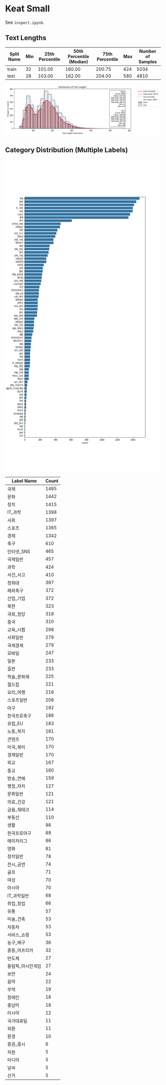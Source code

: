 # Keat Small

See `inspect.ipynb`.

## Text Lengths

| Split Name | Min | 25th Percentile | 50th Percentile (Median) | 75th Percentile | Max | Number of Samples |
|------------|-----|-----------------|--------------------------|-----------------|-----|-------------------|
| train | 32 | 101.00 | 160.00 | 200.75 | 424 | 5034 |
| test | 28 | 103.00 | 162.00 | 204.00 | 580 | 4810 |


![Text Lengths](assets/text_lengths.png)


## Category Distribution (Multiple Labels)

![Category Distribution](assets/category_distribution.png)

| Label Name | Count |
|------------|--------|
| 국제 | 1485 |
| 문화 | 1442 |
| 정치 | 1415 |
| IT_과학 | 1398 |
| 사회 | 1397 |
| 스포츠 | 1365 |
| 경제 | 1342 |
| 축구 | 610 |
| 인터넷_SNS | 465 |
| 국제일반 | 457 |
| 과학 | 424 |
| 사건_사고 | 410 |
| 청와대 | 397 |
| 해외축구 | 372 |
| 산업_기업 | 372 |
| 북한 | 323 |
| 국회_정당 | 318 |
| 중국 | 310 |
| 교육_시험 | 298 |
| 사회일반 | 279 |
| 국제경제 | 279 |
| 모바일 | 247 |
| 일본 | 233 |
| 출판 | 233 |
| 학술_문화재 | 225 |
| 월드컵 | 221 |
| 요리_여행 | 216 |
| 스포츠일반 | 208 |
| 야구 | 192 |
| 한국프로축구 | 186 |
| 유럽_EU | 183 |
| 노동_복지 | 181 |
| 콘텐츠 | 170 |
| 미국_북미 | 170 |
| 경제일반 | 170 |
| 외교 | 167 |
| 종교 | 160 |
| 방송_연예 | 159 |
| 행정_자치 | 127 |
| 문화일반 | 121 |
| 의료_건강 | 121 |
| 금융_재테크 | 114 |
| 부동산 | 110 |
| 생활 | 98 |
| 한국프로야구 | 89 |
| 메이저리그 | 86 |
| 영화 | 81 |
| 정치일반 | 78 |
| 전시_공연 | 74 |
| 골프 | 71 |
| 여성 | 70 |
| 아시아 | 70 |
| IT_과학일반 | 68 |
| 취업_창업 | 66 |
| 유통 | 57 |
| 미술_건축 | 53 |
| 자동차 | 53 |
| 서비스_쇼핑 | 53 |
| 농구_배구 | 36 |
| 중동_아프리카 | 32 |
| 반도체 | 27 |
| 올림픽_아시안게임 | 27 |
| 보안 | 24 |
| 음악 | 22 |
| 무역 | 19 |
| 장애인 | 18 |
| 중남미 | 18 |
| 러시아 | 12 |
| 국가대표팀 | 11 |
| 외환 | 11 |
| 환경 | 10 |
| 증권_증시 | 6 |
| 자원 | 5 |
| 미디어 | 5 |
| 날씨 | 5 |
| 선거 | 5 |
